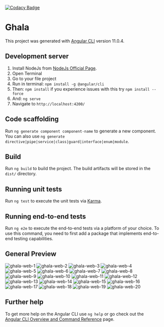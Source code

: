 [![Codacy Badge](https://app.codacy.com/project/badge/Grade/260d881f43174879862372424a1673df)](https://www.codacy.com/gh/Ultra-Techies/ghala-web/dashboard?utm_source=github.com&amp;utm_medium=referral&amp;utm_content=Ultra-Techies/ghala-web&amp;utm_campaign=Badge_Grade)
# Ghala

This project was generated with [Angular CLI](https://github.com/angular/angular-cli) version 11.0.4.

## Development server

1. Install NodeJs from [NodeJs Official Page](https://nodejs.org/en).
2. Open Terminal
3. Go to your file project
4. Run in terminal: `npm install -g @angular/cli`
5. Then: `npm install` if you experience issues with this try `npm install --force`
6. And: `ng serve`
7. Navigate to `http://localhost:4200/`

## Code scaffolding

Run `ng generate component component-name` to generate a new component. You can also use `ng generate directive|pipe|service|class|guard|interface|enum|module`.

## Build

Run `ng build` to build the project. The build artifacts will be stored in the `dist/` directory.

## Running unit tests

Run `ng test` to execute the unit tests via [Karma](https://karma-runner.github.io).

## Running end-to-end tests

Run `ng e2e` to execute the end-to-end tests via a platform of your choice. To use this command, you need to first add a package that implements end-to-end testing capabilities.

## General Preview
![ghala-web-1](https://user-images.githubusercontent.com/3639153/170654372-8637160b-4233-4f25-ae0a-f58f13d491fa.png)
![ghala-web-2](https://user-images.githubusercontent.com/3639153/170654383-58e85d35-4775-4106-b112-9ac3b7a1452a.png)
![ghala-web-3](https://user-images.githubusercontent.com/3639153/170654386-b53bae9e-43a6-4316-b345-a81187a660d2.png)
![ghala-web-4](https://user-images.githubusercontent.com/3639153/170654390-8ce87a51-ab2d-4b01-ae19-1a0ebc4e8cf7.png)
![ghala-web-5](https://user-images.githubusercontent.com/3639153/170654393-3df8e03d-6871-4803-8a78-0127f2b3a3db.png)
![ghala-web-6](https://user-images.githubusercontent.com/3639153/170654397-1d031ec4-6fef-4ebe-aedd-86d7a5ec4179.png)
![ghala-web-7](https://user-images.githubusercontent.com/3639153/170654406-7ddf12d1-d1be-4e4a-9ede-ad69ca9d1faa.png)
![ghala-web-8](https://user-images.githubusercontent.com/3639153/170654412-fadf2d78-23b0-4a71-93cd-912e343fc29e.png)
![ghala-web-9](https://user-images.githubusercontent.com/3639153/170654416-017d2c00-d85c-4448-9fbe-f6012b837f78.png)
![ghala-web-10](https://user-images.githubusercontent.com/3639153/170654419-fafcdae3-a0f3-4a04-8aa1-13e4f3c86ae3.png)
![ghala-web-11](https://user-images.githubusercontent.com/3639153/170654423-e82deeca-7c28-49d8-8604-510180cb1e8e.png)
![ghala-web-12](https://user-images.githubusercontent.com/3639153/170654426-f34d91f2-eebd-4852-b953-890ffcbd8ebf.png)
![ghala-web-13](https://user-images.githubusercontent.com/3639153/170654430-b2553b2e-088a-4837-8f16-88b9337c3869.png)
![ghala-web-14](https://user-images.githubusercontent.com/3639153/170654436-f71400d4-17af-4188-a32a-2c16a521f7fd.png)
![ghala-web-15](https://user-images.githubusercontent.com/3639153/170654440-61c48b90-ffde-486d-8919-60e2a6c8032b.png)
![ghala-web-16](https://user-images.githubusercontent.com/3639153/170654446-23039401-6008-43b2-94a7-f7cffdad1850.png)
![ghala-web-17](https://user-images.githubusercontent.com/3639153/170654451-1f3ab2e5-febb-4f4e-8507-d13f0bf26c57.png)
![ghala-web-18](https://user-images.githubusercontent.com/3639153/170654454-23d79c4c-513c-468d-a73a-a0883e3c10f9.png)
![ghala-web-19](https://user-images.githubusercontent.com/3639153/170654460-44809a38-c51f-4e84-aa4d-85c36aeaf1ef.png)
![ghala-web-20](https://user-images.githubusercontent.com/3639153/170654467-43e62a2f-60a4-4245-9d95-7e44ea933f20.png)



## Further help

To get more help on the Angular CLI use `ng help` or go check out the [Angular CLI Overview and Command Reference](https://angular.io/cli) page.
